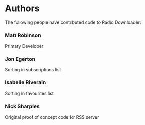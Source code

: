 Authors
=======

The following people have contributed code to Radio Downloader:

### Matt Robinson
Primary Developer

### Jon Egerton
Sorting in subscriptions list

### Isabelle Riverain
Sorting in favourites list

### Nick Sharples
Original proof of concept code for RSS server
